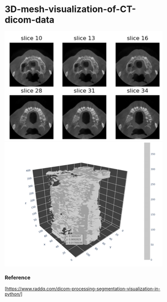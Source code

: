 # 3D-mesh-visualization-of-CT-dicom-data


![](https://github.com/uraimov92cnu/3D-mesh-visualization-of-CT-dicom-data/blob/main/CT_images.PNG)
![](https://github.com/uraimov92cnu/3D-mesh-visualization-of-CT-dicom-data/blob/main/3D_image.PNG)


### Reference
[https://www.raddq.com/dicom-processing-segmentation-visualization-in-python/]
